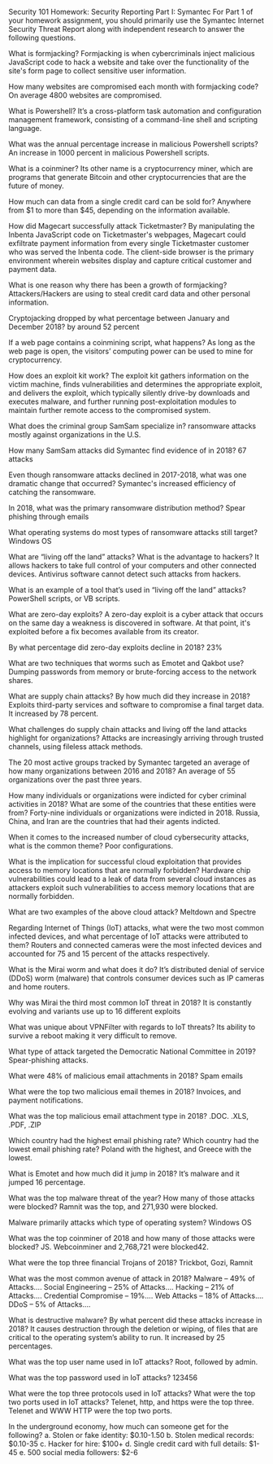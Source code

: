 Security 101 Homework: Security Reporting
Part I: Symantec
For Part 1 of your homework assignment, you should primarily use the Symantec Internet Security Threat Report along with independent research to answer the following questions.

What is formjacking?
Formjacking is when cybercriminals inject malicious JavaScript code to hack a website and take over the functionality of the site's form page to collect sensitive user information.

How many websites are compromised each month with formjacking code?
On average 4800 websites are compromised.

What is Powershell?
It’s a cross-platform task automation and configuration management framework, consisting of a command-line shell and scripting language.

What was the annual percentage increase in malicious Powershell scripts?
An increase in 1000 percent in malicious Powershell scripts.

What is a coinminer?
Its other name is a cryptocurrency miner, which are programs that generate Bitcoin and other cryptocurrencies that are the future of money.

How much can data from a single credit card can be sold for?
Anywhere from $1 to more than $45, depending on the information available.

How did Magecart successfully attack Ticketmaster?
By manipulating the Inbenta JavaScript code on Ticketmaster's webpages, Magecart could exfiltrate payment information from every single Ticketmaster customer who was served the Inbenta code. The client-side browser is the primary environment wherein websites display and capture critical customer and payment data.

What is one reason why there has been a growth of formjacking?
Attackers/Hackers are using to steal credit card data and other personal information.

Cryptojacking dropped by what percentage between January and December 2018?
by around 52 percent

If a web page contains a coinmining script, what happens?
As long as the web page is open, the visitors’ computing power can be used to mine for cryptocurrency.

How does an exploit kit work?
The exploit kit gathers information on the victim machine, finds vulnerabilities and determines the appropriate exploit, and delivers the exploit, which typically silently drive-by downloads and executes malware, and further running post-exploitation modules to maintain further remote access to the compromised system.

What does the criminal group SamSam specialize in?
ransomware attacks mostly against organizations in the U.S.

How many SamSam attacks did Symantec find evidence of in 2018?
67 attacks

Even though ransomware attacks declined in 2017-2018, what was one dramatic change that occurred?
Symantec's increased efficiency of catching the ransomware.

In 2018, what was the primary ransomware distribution method?
Spear phishing through emails

What operating systems do most types of ransomware attacks still target?
Windows OS

What are “living off the land” attacks? What is the advantage to hackers?
It allows hackers to take full control of your computers and other connected devices. Antivirus software cannot detect such attacks from hackers.

What is an example of a tool that’s used in “living off the land” attacks?
PowerShell scripts, or VB scripts.

What are zero-day exploits?
A zero-day exploit is a cyber attack that occurs on the same day a weakness is discovered in software. At that point, it's exploited before a fix becomes available from its creator.

By what percentage did zero-day exploits decline in 2018?
23%

What are two techniques that worms such as Emotet and Qakbot use?
Dumping passwords from memory or brute-forcing access to the network shares.

What are supply chain attacks? By how much did they increase in 2018?
Exploits third-party services and software to compromise a final target data. It increased by 78 percent.

What challenges do supply chain attacks and living off the land attacks highlight for organizations? Attacks are increasingly arriving through trusted channels, using fileless attack methods.

The 20 most active groups tracked by Symantec targeted an average of how many organizations between 2016 and 2018?
An average of 55 organizations over the past three years.

How many individuals or organizations were indicted for cyber criminal activities in 2018? What are some of the countries that these entities were from?
Forty-nine individuals or organizations were indicted in 2018. Russia, China, and Iran are the countries that had their agents indicted.

When it comes to the increased number of cloud cybersecurity attacks, what is the common theme?
Poor configurations.

What is the implication for successful cloud exploitation that provides access to memory locations that are normally forbidden?
Hardware chip vulnerabilities could lead to a leak of data from several cloud instances as attackers exploit such vulnerabilities to access memory locations that are normally forbidden.

What are two examples of the above cloud attack?
Meltdown and Spectre

Regarding Internet of Things (IoT) attacks, what were the two most common infected devices, and what percentage of IoT attacks were attributed to them?
Routers and connected cameras were the most infected devices and accounted for 75 and 15 percent of the attacks respectively.

What is the Mirai worm and what does it do?
It’s distributed denial of service (DDoS) worm (malware) that controls consumer devices such as IP cameras and home routers.

Why was Mirai the third most common IoT threat in 2018?
It is constantly evolving and variants use up to 16 different exploits

What was unique about VPNFilter with regards to IoT threats?
Its ability to survive a reboot making it very difficult to remove.

What type of attack targeted the Democratic National Committee in 2019?
Spear-phishing attacks.

What were 48% of malicious email attachments in 2018?
Spam emails

What were the top two malicious email themes in 2018?
Invoices, and payment notifications.

What was the top malicious email attachment type in 2018?
.DOC. .XLS, .PDF, .ZIP

Which country had the highest email phishing rate? Which country had the lowest email phishing rate? Poland with the highest, and Greece with the lowest.

What is Emotet and how much did it jump in 2018?
It’s malware and it jumped 16 percentage.

What was the top malware threat of the year? How many of those attacks were blocked?
Ramnit was the top, and 271,930 were blocked.

Malware primarily attacks which type of operating system?
Windows OS

What was the top coinminer of 2018 and how many of those attacks were blocked?
JS. Webcoinminer and 2,768,721 were blocked42.

What were the top three financial Trojans of 2018?
Trickbot, Gozi, Ramnit

What was the most common avenue of attack in 2018?
Malware – 49% of Attacks.... Social Engineering – 25% of Attacks.... Hacking – 21% of Attacks.... Credential Compromise – 19%.... Web Attacks – 18% of Attacks.... DDoS – 5% of Attacks....

What is destructive malware? By what percent did these attacks increase in 2018? It causes destruction through the deletion or wiping, of files that are critical to the operating system’s ability to run. It increased by 25 percentages.

What was the top user name used in IoT attacks?
Root, followed by admin.

What was the top password used in IoT attacks?
123456

What were the top three protocols used in IoT attacks? What were the top two ports used in IoT attacks?
Telenet, http, and https were the top three. Telenet and WWW HTTP were the top two ports.

In the underground economy, how much can someone get for the following?
a. Stolen or fake identity: $0.10-1.50 b. Stolen medical records: $0.10-35 c. Hacker for hire: $100+ d. Single credit card with full details: $1-45 e. 500 social media followers: $2-6

